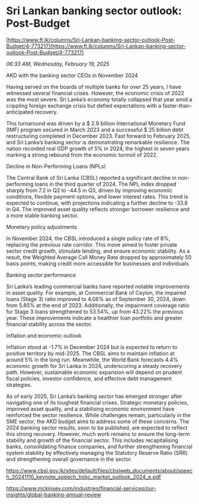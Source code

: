 # Sri Lankan banking sector outlook: Post-Budget

[https://www.ft.lk/columns/Sri-Lankan-banking-sector-outlook-Post-Budget/4-773217](https://www.ft.lk/columns/Sri-Lankan-banking-sector-outlook-Post-Budget/4-773217)

*06:33 AM, Wednesday, February 19, 2025*

AKD with the banking sector CEOs in November 2024

Having served on the boards of multiple banks for over 25 years, I have witnessed several financial crises. However, the economic crisis of 2022 was the most severe. Sri Lanka’s economy totally collapsed that year amid a crippling foreign exchange crisis but defied expectations with a faster-than-anticipated recovery.

This turnaround was driven by a $ 2.9 billion International Monetary Fund (IMF) program secured in March 2023 and a successful $ 25 billion debt restructuring completed in December 2023. Fast forward to February 2025, and Sri Lanka’s banking sector is demonstrating remarkable resilience. The nation recorded real GDP growth of 5% in 2024, the highest in seven years marking a strong rebound from the economic turmoil of 2022.

Decline in Non-Performing Loans (NPLs)

The Central Bank of Sri Lanka (CBSL) reported a significant decline in non-performing loans in the third quarter of 2024. The NPL index dropped sharply from 7.2 in Q2 to -44.5 in Q3, driven by improving economic conditions, flexible payment options, and lower interest rates. This trend is expected to continue, with projections indicating a further decline to -33.8 in Q4. The improved asset quality reflects stronger borrower resilience and a more stable banking sector.

Monetary policy adjustments

In November 2024, the CBSL introduced a single policy rate of 8%, replacing the previous rate corridor. This move aimed to foster private sector credit growth, stimulate lending, and ensure economic stability. As a result, the Weighted Average Call Money Rate dropped by approximately 50 basis points, making credit more accessible for businesses and individuals.

Banking sector performance

Sri Lanka’s leading commercial banks have reported notable improvements in asset quality. For example, at Commercial Bank of Ceylon, the impaired loans (Stage 3) ratio improved to 4.08% as of September 30, 2024, down from 5.85% at the end of 2023. Additionally, the impairment coverage ratio for Stage 3 loans strengthened to 53.54%, up from 43.22% the previous year. These improvements indicate a healthier loan portfolio and greater financial stability across the sector.

Inflation and economic outlook

Inflation stood at -1.7% in December 2024 but is expected to return to positive territory by mid-2025. The CBSL aims to maintain inflation at around 5% in the long run. Meanwhile, the World Bank forecasts 4.4% economic growth for Sri Lanka in 2024, underscoring a steady recovery path. However, sustainable economic expansion will depend on prudent fiscal policies, investor confidence, and effective debt management strategies.

As of early 2025, Sri Lanka’s banking sector has emerged stronger after navigating one of its toughest financial crises. Strategic monetary policies, improved asset quality, and a stabilising economic environment have reinforced the sector resilience. While challenges remain, particularly in the SME sector, the AKD budget aims to address some of these concerns. The 2024 banking sector results, soon to be published, are expected to reflect this strong recovery. However, much work remains to ensure the long-term stability and growth of the financial sector. This includes recapitalising banks, consolidating finance companies, and further strengthening financial system stability by effectively managing the Statutory Reserve Ratio (SRR) and strengthening overall governance in the sector.

https://www.cbsl.gov.lk/sites/default/files/cbslweb_documents/about/speech_20241110_keynote_speech_hsbc_market_outlook_2024_e.pdf

https://www.mckinsey.com/industries/financial-services/our-insights/global-banking-annual-review

